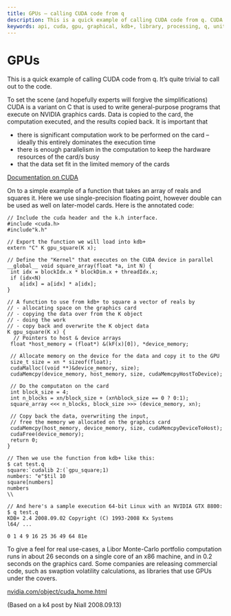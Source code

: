 ```yaml
---
title: GPUs – calling CUDA code from q
description: This is a quick example of calling CUDA code from q. CUDA is a variant on C that is used to write general-purpose programs that execute on NVIDIA graphics cards. Data is copied to the card, the computation executed, and the results copied back. It is important that there is significant computation work to be performed on the card (ideally this entirely dominates the execution time); there is enough parallelism in the computation to keep the hardware resources of the card/s busy; and that the data set fit in the limited memory of the cards.
keywords: api, cuda, gpu, graphical, kdb+, library, processing, q, unit
---
```

# GPUs



This is a quick example of calling CUDA code from q. It’s quite trivial to call out to the code.

To set the scene (and hopefully experts will forgive the simplifications) CUDA is a variant on C that is used to write general-purpose programs that execute on NVIDIA graphics cards. Data is copied to the card, the computation executed, and the results copied back. It is important that

-   there is significant computation work to be performed on the card – ideally this entirely dominates the execution time
-   there is enough parallelism in the computation to keep the hardware resources of the card/s busy
-   that the data set fit in the limited memory of the cards

<i class="far fa-hand-point-right"></i> [Documentation on CUDA](http://www.nvidia.com/object/cuda_develop.html)

On to a simple example of a function that takes an array of reals and squares it. Here we use single-precision floating point, however double can be used as well on later-model cards. Here is the annotated code:

```cuda
// Include the cuda header and the k.h interface.
#include <cuda.h>
#include"k.h"

// Export the function we will load into kdb+
extern "C" K gpu_square(K x);

// Define the "Kernel" that executes on the CUDA device in parallel
__global__ void square_array(float *a, int N) {
 int idx = blockIdx.x * blockDim.x + threadIdx.x;
 if (idx<N)
    a[idx] = a[idx] * a[idx];
}

// A function to use from kdb+ to square a vector of reals by
// - allocating space on the graphics card
// - copying the data over from the K object
// - doing the work
// - copy back and overwrite the K object data
K gpu_square(K x) {
  // Pointers to host & device arrays
 float *host_memory = (float*) &(kF(x)[0]), *device_memory;

 // Allocate memory on the device for the data and copy it to the GPU
 size_t size = xn * sizeof(float);
 cudaMalloc((void **)&device_memory, size);
 cudaMemcpy(device_memory, host_memory, size, cudaMemcpyHostToDevice);

 // Do the computaton on the card
 int block_size = 4;
 int n_blocks = xn/block_size + (xn%block_size == 0 ? 0:1);
 square_array <<< n_blocks, block_size >>> (device_memory, xn);

 // Copy back the data, overwriting the input, 
 // free the memory we allocated on the graphics card
 cudaMemcpy(host_memory, device_memory, size, cudaMemcpyDeviceToHost);
 cudaFree(device_memory);
 return 0;
}

// Then we use the function from kdb+ like this:
$ cat test.q
square:`cudalib 2:(`gpu_square;1)
numbers: "e"$til 10
square[numbers]
numbers
\\

// And here's a sample execution 64-bit Linux with an NVIDIA GTX 8800:
$ q test.q
KDB+ 2.4 2008.09.02 Copyright (C) 1993-2008 Kx Systems
l64/ ...

0 1 4 9 16 25 36 49 64 81e
```

To give a feel for real use-cases, a Libor Monte-Carlo portfolio computation runs in about 26 seconds on a single core of an x86 machine, and in 0.2 seconds on the graphics card. Some companies are releasing commercial code, such as swaption volatility calculations, as libraries that use GPUs under the covers.

<i class="far fa-hand-point-right"></i> [nvidia.com/object/cuda_home.html](http://www.nvidia.com/object/cuda_home.html) 

(Based on a k4 post by Niall 2008.09.13)

